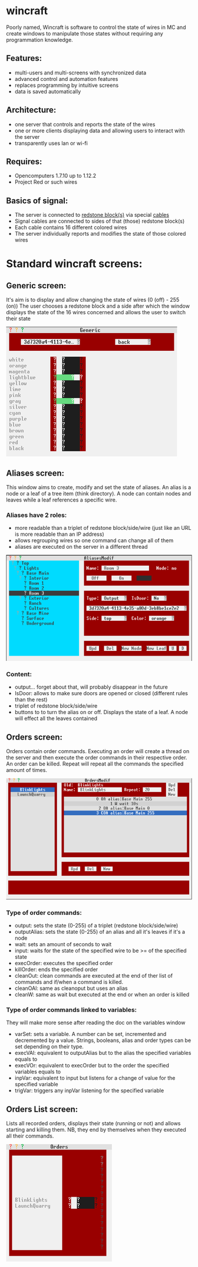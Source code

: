# wincraft

Poorly named, Wincraft is software to control the state of wires in MC and create windows to manipulate those states without requiring any programmation knowledge. 

## Features:
* multi-users and multi-screens with synchronized data
* advanced control and automation features
* replaces programming by intuitive screens
* data is saved automatically

## Architecture:
* one server that controls and reports the state of the wires
* one or more clients displaying data and allowing users to interact with the server
* transparently uses lan or wi-fi

## Requires:
* Opencomputers 1.7.10 up to 1.12.2
* Project Red or such wires

## Basics of signal:
* The server is connected to [redstone block(s)](https://ocdoc.cil.li/block:redstone_io) via special [cables](https://ocdoc.cil.li/block:cable) 
* Signal cables are connected to sides of that (those) redstone block(s)
* Each cable contains 16 different colored wires
* The server individually reports and modifies the state of those colored wires

# Standard wincraft screens:

## Generic screen:
It's aim is to display and allow changing the state of wires (0 (off) - 255 (on))
The user chooses a redstone block and a side after which the window displays the state of the 16 wires concerned and allows the user to switch their state


![alt text](./doc/generic/genericScreen.png "Generic Screen")

## Aliases screen:
This window aims to create, modify and set the state of aliases. An alias is a node or a leaf of a tree item (think directory).
A node can contain nodes and leaves while a leaf references a specific wire.

### Aliases have 2 roles:
* more readable than a triplet of redstone block/side/wire (just like an URL is more readable than an IP address)
* allows regrouping wires so one command can change all of them
* aliases are executed on the server in a different thread

![alt text](./doc/alias/aliasScreen.png "Aliases Screen")

### Content:
* output... forget about that, will probably disappear in the future
* IsDoor: allows to make sure doors are opened or closed (different rules than the rest)
* triplet of redstone block/side/wire
* buttons to to turn the alias on or off. Displays the state of a leaf. A node will effect all the leaves contained

## Orders screen:
Orders contain order commands. Executing an order will create a thread on the server and then execute the order commands in their respective order. An order can be killed. Repeat will repeat all the commands the specified amount of times.

![alt text](./doc/orders/ordersScreen.png "Orders Screen")

### Type of order commands:
* output: sets the state (0-255) of a triplet (redstone block/side/wire)
* outputAlias: sets the state (0-255) of an alias and all it's leaves if it's a node
* wait: sets an amount of seconds to wait
* input: waits for the state of the specified wire to be >= of the specified state
* execOrder: executes the specified order
* killOrder: ends the specified order
* cleanOut: clean commands are executed at the end of ther list of commands and if/when a command is killed.
* cleanOAl: same as cleanoput but uses an alias
* cleanW: same as wait but executed at the end or when an order is killed

### Type of order commands linked to variables:
They will make more sense after reading the doc on the variables window
* varSet: sets a variable. A number can be set, incremented and decremented by a value. Strings, booleans, alias and order types can be set depending on their type. 
* execVAl: equivalent to outputAlias but to the alias the specified variables equals to
* execVOr: equivalent to execOrder but to the order the specified variables equals to
* inpVar: equivalent to input but listens for a change of value for the specified variable
* trigVar: triggers any inpVar listening for the specified variable

## Orders List screen:
Lists all recorded orders, displays their state (running or not) and allows starting and killing them. NB, they end by themselves when they executed all their commands.

![alt text](./doc/orders/ordersList.png "Orders List Screen")

